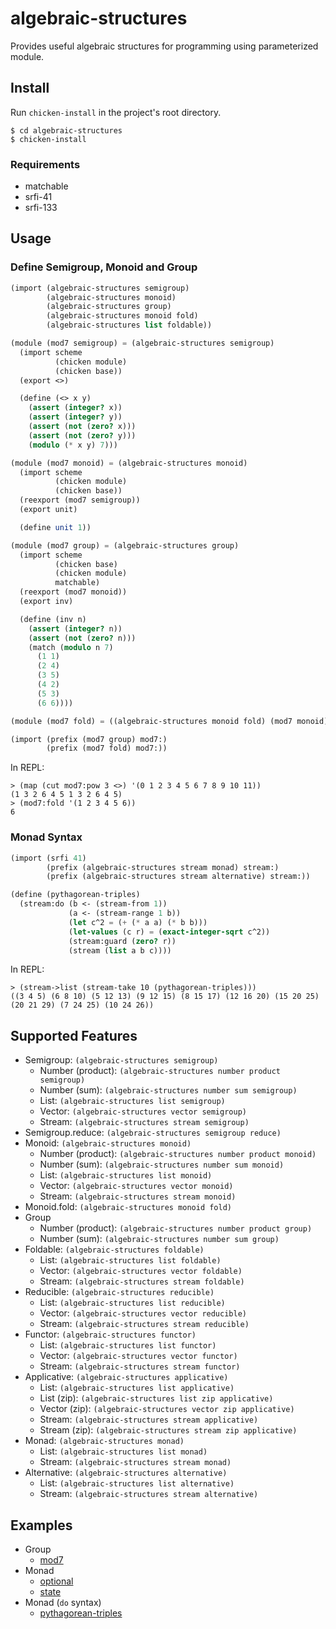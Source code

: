 # algebraic-structures

Provides useful algebraic structures for programming using parameterized module.

## Install

Run `chicken-install` in the project's root directory.

```
$ cd algebraic-structures
$ chicken-install
```

### Requirements

- matchable
- srfi-41
- srfi-133

## Usage

### Define Semigroup, Monoid and Group

```scheme
(import (algebraic-structures semigroup)
        (algebraic-structures monoid)
        (algebraic-structures group)
        (algebraic-structures monoid fold)
        (algebraic-structures list foldable))

(module (mod7 semigroup) = (algebraic-structures semigroup)
  (import scheme
          (chicken module)
          (chicken base))
  (export <>)

  (define (<> x y)
    (assert (integer? x))
    (assert (integer? y))
    (assert (not (zero? x)))
    (assert (not (zero? y)))
    (modulo (* x y) 7)))

(module (mod7 monoid) = (algebraic-structures monoid)
  (import scheme
          (chicken module)
          (chicken base))
  (reexport (mod7 semigroup))
  (export unit)

  (define unit 1))

(module (mod7 group) = (algebraic-structures group)
  (import scheme
          (chicken base)
          (chicken module)
          matchable)
  (reexport (mod7 monoid))
  (export inv)

  (define (inv n)
    (assert (integer? n))
    (assert (not (zero? n)))
    (match (modulo n 7)
      (1 1)
      (2 4)
      (3 5)
      (4 2)
      (5 3)
      (6 6))))

(module (mod7 fold) = ((algebraic-structures monoid fold) (mod7 monoid) (algebraic-structures list foldable)))

(import (prefix (mod7 group) mod7:)
        (prefix (mod7 fold) mod7:))
```

In REPL:

```
> (map (cut mod7:pow 3 <>) '(0 1 2 3 4 5 6 7 8 9 10 11))
(1 3 2 6 4 5 1 3 2 6 4 5)
> (mod7:fold '(1 2 3 4 5 6))
6
```

### Monad Syntax

```scheme
(import (srfi 41)
        (prefix (algebraic-structures stream monad) stream:)
        (prefix (algebraic-structures stream alternative) stream:))

(define (pythagorean-triples)
  (stream:do (b <- (stream-from 1))
             (a <- (stream-range 1 b))
             (let c^2 = (+ (* a a) (* b b)))
             (let-values (c r) = (exact-integer-sqrt c^2))
             (stream:guard (zero? r))
             (stream (list a b c))))
```

In REPL:

```
> (stream->list (stream-take 10 (pythagorean-triples)))
((3 4 5) (6 8 10) (5 12 13) (9 12 15) (8 15 17) (12 16 20) (15 20 25) (20 21 29) (7 24 25) (10 24 26))
```

## Supported Features

- Semigroup: `(algebraic-structures semigroup)`
  - Number (product): `(algebraic-structures number product semigroup)`
  - Number (sum): `(algebraic-structures number sum semigroup)`
  - List: `(algebraic-structures list semigroup)`
  - Vector: `(algebraic-structures vector semigroup)`
  - Stream: `(algebraic-structures stream semigroup)`
- Semigroup.reduce: `(algebraic-structures semigroup reduce)`
- Monoid: `(algebraic-structures monoid)`
  - Number (product): `(algebraic-structures number product monoid)`
  - Number (sum): `(algebraic-structures number sum monoid)`
  - List: `(algebraic-structures list monoid)`
  - Vector: `(algebraic-structures vector monoid)`
  - Stream: `(algebraic-structures stream monoid)`
- Monoid.fold: `(algebraic-structures monoid fold)`
- Group
  - Number (product): `(algebraic-structures number product group)`
  - Number (sum): `(algebraic-structures number sum group)`
- Foldable: `(algebraic-structures foldable)` 
  - List: `(algebraic-structures list foldable)`
  - Vector: `(algebraic-structures vector foldable)`
  - Stream: `(algebraic-structures stream foldable)`
- Reducible: `(algebraic-structures reducible)` 
  - List: `(algebraic-structures list reducible)`
  - Vector: `(algebraic-structures vector reducible)`
  - Stream: `(algebraic-structures stream reducible)`
- Functor: `(algebraic-structures functor)` 
  - List: `(algebraic-structures list functor)`
  - Vector: `(algebraic-structures vector functor)`
  - Stream: `(algebraic-structures stream functor)`
- Applicative: `(algebraic-structures applicative)` 
  - List: `(algebraic-structures list applicative)`
  - List (zip): `(algebraic-structures list zip applicative)`
  - Vector (zip): `(algebraic-structures vector zip applicative)`
  - Stream: `(algebraic-structures stream applicative)`
  - Stream (zip): `(algebraic-structures stream zip applicative)`
- Monad: `(algebraic-structures monad)` 
  - List: `(algebraic-structures list monad)`
  - Stream: `(algebraic-structures stream monad)`
- Alternative: `(algebraic-structures alternative)` 
  - List: `(algebraic-structures list alternative)`
  - Stream: `(algebraic-structures stream alternative)`

## Examples

- Group
  - [mod7](./examples/mod7.scm)
- Monad
  - [optional](./examples/optional.scm)
  - [state](./examples/state.scm)
- Monad (`do` syntax)
  - [pythagorean-triples](./examples/pythagorean-triples.scm)
